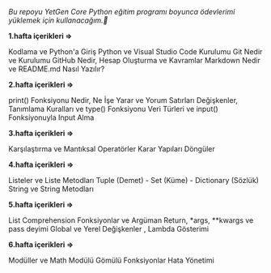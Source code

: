 *Bu repoyu YetGen Core Python eğitim programı boyunca ödevlerimi yüklemek için kullanacağım.🚀*

**1.hafta içerikleri =>**

Kodlama ve Python'a Giriş
Python ve Visual Studio Code Kurulumu
Git Nedir ve Kurulumu
GitHub Nedir, Hesap Oluşturma ve Kavramlar
Markdown Nedir ve README.md Nasıl Yazılır?

**2.hafta içerikleri =>**

print() Fonksiyonu Nedir, Ne İşe Yarar ve Yorum Satırları
Değişkenler, Tanımlama Kuralları ve type() Fonksiyonu
Veri Türleri ve input() Fonksiyonuyla Input Alma

**3.hafta içerikleri =>**

Karşılaştırma ve Mantıksal Operatörler
Karar Yapıları
Döngüler

**4.hafta içerikleri =>**

Listeler ve Liste Metodları
Tuple (Demet) - Set (Küme) - Dictionary (Sözlük)
String ve String Metodları

**5.hafta içerikleri =>**

List Comprehension
Fonksiyonlar ve Argüman 
Return, *args, **kwargs ve pass deyimi
Global ve Yerel Değişkenler , Lambda Gösterimi

**6.hafta içerikleri =>**

Modüller ve Math Modülü
Gömülü Fonksiyonlar
Hata Yönetimi
